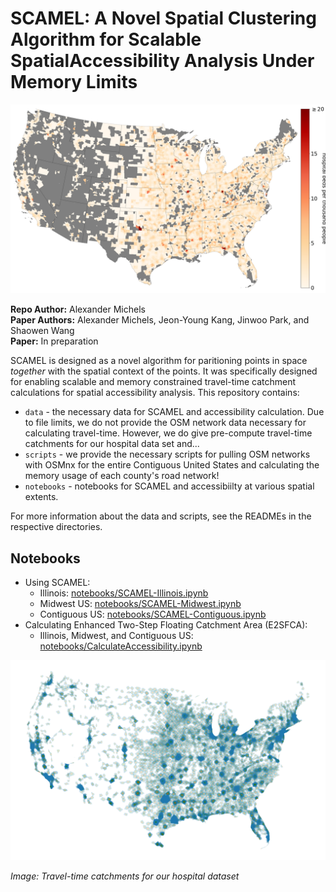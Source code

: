 # SCAMEL: A Novel Spatial Clustering Algorithm for Scalable SpatialAccessibility Analysis Under Memory Limits

![Accessibility for the Continental US](img/E2SFCA-OrRd.png)

**Repo Author:** Alexander Michels  
**Paper Authors:** Alexander Michels, Jeon-Young Kang, Jinwoo Park, and Shaowen Wang  
**Paper:** In preparation

SCAMEL is designed as a novel algorithm for paritioning points in space *together* with the spatial context of the points. It was specifically designed for enabling scalable and memory constrained travel-time catchment calculations for spatial accessibility analysis. This repository contains:

* `data` - the necessary data for SCAMEL and accessibility calculation. Due to file limits, we do not provide the OSM network data necessary for calculating travel-time. However, we do give pre-compute travel-time catchments for our hospital data set and...
* `scripts` - we provide the necessary scripts for pulling OSM networks with OSMnx for the entire Contiguous United States and calculating the memory usage of each county's road network!
* `notebooks` - notebooks for SCAMEL and accessibiilty at various spatial extents.

For more information about the data and scripts, see the READMEs in the respective directories.

## Notebooks

* Using SCAMEL:
  * Illinois: [notebooks/SCAMEL-Illinois.ipynb](notebooks/SCAMEL-Illinois.ipynb)
  * Midwest US: [notebooks/SCAMEL-Midwest.ipynb](notebooks/SCAMEL-Midwest.ipynb)
  * Contiguous US: [notebooks/SCAMEL-Contiguous.ipynb](notebooks/SCAMEL-Contiguous.ipynb)
* Calculating Enhanced Two-Step Floating Catchment Area (E2SFCA):
  * Illinois, Midwest, and Contiguous US: [notebooks/CalculateAccessibility.ipynb](notebooks/CalculateAccessibility.ipynb)


![Travel time catchments for our hospital dataset](img/TravelTimeCatchments.png)


*Image: Travel-time catchments for our hospital dataset*